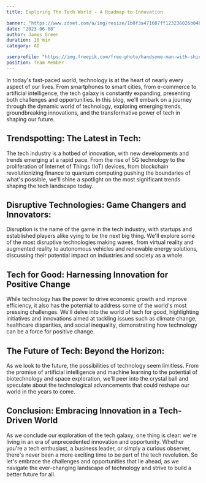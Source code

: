 ```yaml
---
title: Exploring The Tech World - A Roadmap to Innovation

banner: "https://www.zdnet.com/a/img/resize/1b0f3a471607ff123236026b04b964e1853ed41b/2023/04/05/e0478a88-b3ed-4516-8459-e0b919b4b2bc/artificial-intelligence.jpg?auto=webp&fit=crop&height=900&width=1200"
date: "2023-06-08"
author: James Green
duration: 10 min
category: AI

userprofile: "https://img.freepik.com/free-photo/handsome-man-with-shiny-skin-posing_23-2149396129.jpg?t=st=1709798952~exp=1709802552~hmac=7aeb4733a50cdbe242a3251b370c26c0113b704640151f2021ccde03034a57cd&w=996"
position: Team Member
---
```


In today's fast-paced world, technology is at the heart of nearly every aspect of our lives. From smartphones to smart cities, from e-commerce to artificial intelligence, the tech galaxy is constantly expanding, presenting both challenges and opportunities. In this blog, we'll embark on a journey through the dynamic world of technology, exploring emerging trends, groundbreaking innovations, and the transformative power of tech in shaping our future.

## Trendspotting: The Latest in Tech:

The tech industry is a hotbed of innovation, with new developments and trends emerging at a rapid pace. From the rise of 5G technology to the proliferation of Internet of Things (IoT) devices, from blockchain revolutionizing finance to quantum computing pushing the boundaries of what's possible, we'll shine a spotlight on the most significant trends shaping the tech landscape today.

## Disruptive Technologies: Game Changers and Innovators:

Disruption is the name of the game in the tech industry, with startups and established players alike vying to be the next big thing. We'll explore some of the most disruptive technologies making waves, from virtual reality and augmented reality to autonomous vehicles and renewable energy solutions, discussing their potential impact on industries and society as a whole.

## Tech for Good: Harnessing Innovation for Positive Change

While technology has the power to drive economic growth and improve efficiency, it also has the potential to address some of the world's most pressing challenges. We'll delve into the world of tech for good, highlighting initiatives and innovations aimed at tackling issues such as climate change, healthcare disparities, and social inequality, demonstrating how technology can be a force for positive change.

## The Future of Tech: Beyond the Horizon:

As we look to the future, the possibilities of technology seem limitless. From the promise of artificial intelligence and machine learning to the potential of biotechnology and space exploration, we'll peer into the crystal ball and speculate about the technological advancements that could reshape our world in the years to come.

## Conclusion: Embracing Innovation in a Tech-Driven World

As we conclude our exploration of the tech galaxy, one thing is clear: we're living in an era of unprecedented innovation and opportunity. Whether you're a tech enthusiast, a business leader, or simply a curious observer, there's never been a more exciting time to be part of the tech revolution. So let's embrace the challenges and opportunities that lie ahead, as we navigate the ever-changing landscape of technology and strive to build a better future for all.
